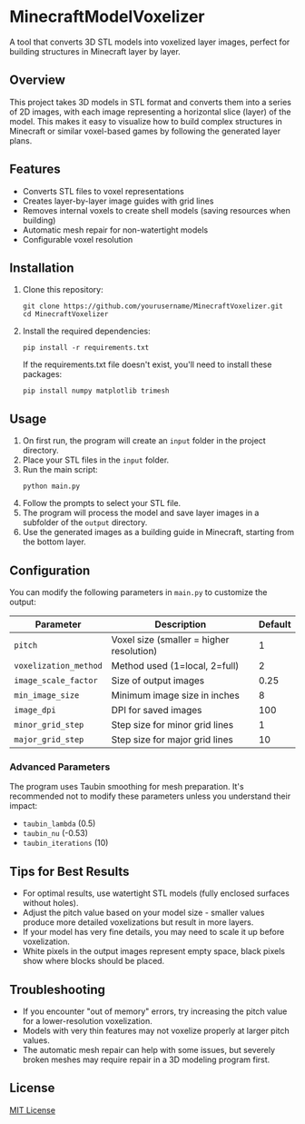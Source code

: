# MinecraftModelVoxelizer

A tool that converts 3D STL models into voxelized layer images, perfect for building structures in Minecraft layer by layer.

## Overview

This project takes 3D models in STL format and converts them into a series of 2D images, with each image representing a horizontal slice (layer) of the model. This makes it easy to visualize how to build complex structures in Minecraft or similar voxel-based games by following the generated layer plans.

## Features

- Converts STL files to voxel representations
- Creates layer-by-layer image guides with grid lines
- Removes internal voxels to create shell models (saving resources when building)
- Automatic mesh repair for non-watertight models
- Configurable voxel resolution

## Installation

1. Clone this repository:
   ```
   git clone https://github.com/yourusername/MinecraftVoxelizer.git
   cd MinecraftVoxelizer
   ```

2. Install the required dependencies:
   ```
   pip install -r requirements.txt
   ```

   If the requirements.txt file doesn't exist, you'll need to install these packages:
   ```
   pip install numpy matplotlib trimesh
   ```

## Usage

1. On first run, the program will create an `input` folder in the project directory.
2. Place your STL files in the `input` folder.
3. Run the main script:
   ```
   python main.py
   ```
4. Follow the prompts to select your STL file.
5. The program will process the model and save layer images in a subfolder of the `output` directory.
6. Use the generated images as a building guide in Minecraft, starting from the bottom layer.

## Configuration

You can modify the following parameters in `main.py` to customize the output:

| Parameter | Description | Default |
|-----------|-------------|---------|
| `pitch` | Voxel size (smaller = higher resolution) | 1 |
| `voxelization_method` | Method used (1=local, 2=full) | 2 |
| `image_scale_factor` | Size of output images | 0.25 |
| `min_image_size` | Minimum image size in inches | 8 |
| `image_dpi` | DPI for saved images | 100 |
| `minor_grid_step` | Step size for minor grid lines | 1 |
| `major_grid_step` | Step size for major grid lines | 10 |

### Advanced Parameters

The program uses Taubin smoothing for mesh preparation. It's recommended not to modify these parameters unless you understand their impact:

- `taubin_lambda` (0.5)
- `taubin_nu` (-0.53)
- `taubin_iterations` (10)

## Tips for Best Results

- For optimal results, use watertight STL models (fully enclosed surfaces without holes).
- Adjust the pitch value based on your model size - smaller values produce more detailed voxelizations but result in more layers.
- If your model has very fine details, you may need to scale it up before voxelization.
- White pixels in the output images represent empty space, black pixels show where blocks should be placed.

## Troubleshooting

- If you encounter "out of memory" errors, try increasing the pitch value for a lower-resolution voxelization.
- Models with very thin features may not voxelize properly at larger pitch values.
- The automatic mesh repair can help with some issues, but severely broken meshes may require repair in a 3D modeling program first.

## License

[MIT License](LICENSE)
